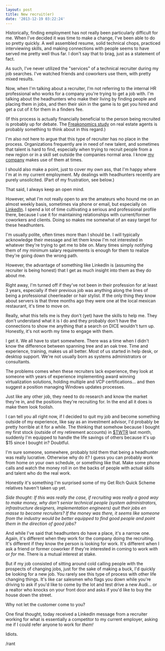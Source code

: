 ```yaml
---
layout: post
title: New recruit(er)
date: '2013-12-19 03:22:24'
---
```


Historically, finding employment has not really been particularly difficult for me. When I've decided it was time to make a change, I've been able to do so pretty quickly. A well assembled resume, solid technical chops, practiced interviewing skills, and making connections with people seems to have served me pretty well thus far. I don't say that to brag, just as a statement of fact.

As such, I've never utilized the "services" of a technical recruiter during my job searches. I've watched friends and coworkers use them, with pretty mixed results.

Now, when I'm talking about a recruiter, I'm not referring to the internal HR professional who works for a company you're trying to get a job with. I'm talking about the headhunters who make their living by finding people and placing them in jobs, and then their skin in the game is to get you hired and get a cut of it for them in a finders fee.

(If this process is actually financially beneficial to the person being recruited is probably up for debate. The [Freakonomics study](http://www.youtube.com/watch?v=17jO_w6f8Ck) on real estate agents is probably something to think about in this regard.)

I'm also not here to argue that this type of recruiter has no place in the process. Organizations frequently are in need of new talent, and sometimes that talent is hard to find, especially when trying to recruit people from a new region or in a skill set outside the companies normal area. I know [my company](http://www.aos5.com/careers) makes use of them at times. 

I should also make a point, just to cover my own ass, that I'm happy where I'm at in my current employment. My dealings with headhunters recently are purely unsolicited. (Part of my frustration, see below.) 

That said, I always keep an open mind.

However, what I'm not really open to are the amateurs who hound me on an almost weekly basis, sometimes via phone or email, but especially on [LinkedIn](http://www.linkedin.com/in/stanclift). I spend a lot of time cultivating a serious and professional profile there, because I use it for maintaining relationships with current/former coworkers and clients. Doing so makes me somewhat of an easy target for these headhunters.

I'm usually polite, often times more than I should be. I will typically acknowledge their message and let them know I'm not interested in whatever they're trying to get me to bite on. Many times simply notifying them of my minimum salary requirements is enough for them to realize they're going down the wrong path.

However, the advantage of something like LinkedIn is (assuming the recruiter is being honest) that I get as much insight into them as they do about me.

Right away, I'm turned off if they've not been in their profession for at least 3 years, especially if their previous job was anything along the lines of being a professional cheerleader or hair stylist. If the only thing they know about servers is that three months ago they were one at the local mexican restaurant, it's time to move on.

Really, what this tells me is they don't (yet) have the skills to help me. They don't understand what it is I do and they probably don't have the connections to show me anything that a search on DICE wouldn't turn up. Honestly, it's not worth my time to engage with them.

I get it. We all have to start somewhere. There was a time when I didn't know the difference between spanning tree and an oak tree. Time and experience, training, makes us all better. Most of us started in help desk, or desktop support. We're not usually born as systems administrators or consultants. 

The problems comes when these recruiters lack experience, they look at someone with years of experience implementing award winning virtualization solutions, holding multiple and VCP certifications... and then suggest a position managing Windows updates processes.

Just like any other job, they need to do research and know the market they're in, and the positions they're recruiting for. In the end all it does is make them look foolish.

I can tell you all right now, if I decided to quit my job and become something outside of my experience, like say as an investment advisor, I'd probably be pretty horrible at it for a while. The thinking that somehow because I bought my first stock (outside of my retirement accounts) in [$TWTR](https://www.google.com/finance?q=twtr) last month, suddenly I'm equipped to handle the life savings of others because it's up $15 since I bought in? Doubtful.

I'm sure someone, somewhere, probably told them that being a headhunter was really lucrative. Otherwise why do it? I guess you can probably work from home on your own schedule, or something like that. Make some phone calls and watch the money roll in on the backs of people with actual skills and talent who do the real work. 

Honestly it's something I'm surprised some of my Get Rich Quick Scheme relatives haven't taken up yet. 

*Side thought: If this was really the case, if recruiting was really a good way to make money, why don't senior technical people (system administrators, infrastructure designers, implementation engineers) quit their jobs en masse to become recruiters? If the money was there, it seems like someone from the industry would be better equipped to find good people and point them in the direction of good jobs?*

And while I've said that headhunters do have a place, it's a narrow one. Again, it's different when they work for the company doing the recruiting. It's different if they know the person is looking for work. It's different when I ask a friend or former coworker if they're interested in coming to work *with* or *for* me. There is a mutual interest at stake.

But if my job consisted of sitting around cold calling people with the prospects of changing jobs, just for the sake of making a buck, I'd quickly be looking for a new job. You rarely see this type of process with other life changing things. It's like car salesmen who flags you down while you're driving to ask if you'd like to come by the lot and test drive a new Audi... or a realtor who knocks on your front door and asks if you'd like to buy the house down the street.

Why not let the customer come to you?

One final thought, today received a LinkedIn message from a recruiter working for what is essentially a competitor to my current employer, asking me if I could refer anyone to work for _them!_

Idiots.

/rant